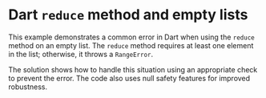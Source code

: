 # Dart `reduce` method and empty lists

This example demonstrates a common error in Dart when using the `reduce` method on an empty list. The `reduce` method requires at least one element in the list; otherwise, it throws a `RangeError`.

The solution shows how to handle this situation using an appropriate check to prevent the error.  The code also uses null safety features for improved robustness.
